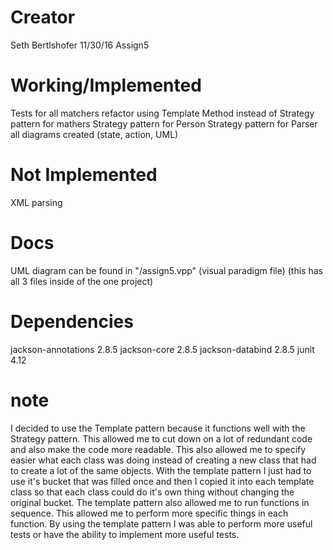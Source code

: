 # Creator
Seth Bertlshofer
11/30/16
Assign5

# Working/Implemented
Tests for all matchers
refactor using Template Method instead of Strategy pattern for mathers
Strategy pattern for Person
Strategy pattern for Parser
all diagrams created (state, action, UML)

# Not Implemented
XML parsing

# Docs
UML diagram can be found in "/assign5.vpp" (visual paradigm file) (this has all 3 files inside of the one project)

# Dependencies
jackson-annotations 2.8.5
jackson-core 2.8.5
jackson-databind 2.8.5
junit 4.12

# note
I decided to use the Template pattern because it functions well with the Strategy pattern.  This allowed me to cut down
on a lot of redundant code and also make the code more readable.  This also allowed me to specify easier what each class 
was doing instead of creating a new class that had to create a lot of the same objects.  With the template pattern I just 
had to use it's bucket that was filled once and then I copied it into each template class so that each class could do it's 
own thing without changing the original bucket.  The template pattern also allowed me to run functions in sequence.  This
allowed me to perform more specific things in each function. By using the template pattern I was able to perform more useful 
tests or have the ability to implement more useful tests.